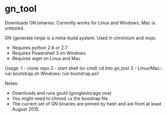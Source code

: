 # gn_tool
Downloads GN binaries.
Currently works for Linux and Windows, Mac is untested.


GN (generate ninja) is a meta-build system. Used in chromium and mojo.

- Requires python 2.6 or 2.7
- Requires Powershell 3 on Windows
- Requires wget on Linux and Mac

Usage:
  1 - clone repo
  2 - start shell (or cmd) cd into gn_tool
  3 - Linux/Mac:: run bootstrap.sh Windows: run bootstrap.ps1

Notes:
- Downloads and runs gsutil (googlestorage one)
- You might need to chmod +x the boostrap file.
- The current set of GN binaries are pinned by hash and are from at least August 2015.

